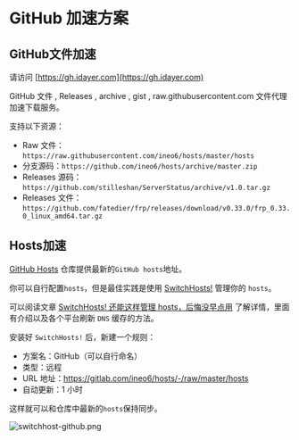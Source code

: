 # GitHub 加速方案


## GitHub文件加速

请访问 [https://gh.idayer.com](https://gh.idayer.com)

GitHub 文件 , Releases , archive , gist , raw.githubusercontent.com 文件代理加速下载服务。

支持以下资源：

- Raw 文件：`https://raw.githubusercontent.com/ineo6/hosts/master/hosts`
- 分支源码：`https://github.com/ineo6/hosts/archive/master.zip`
- Releases 源码：`https://github.com/stilleshan/ServerStatus/archive/v1.0.tar.gz`
- Releases 文件：`https://github.com/fatedier/frp/releases/download/v0.33.0/frp_0.33.0_linux_amd64.tar.gz`


## Hosts加速

[GitHub Hosts](https://github.com/ineo6/hosts) 仓库提供最新的`GitHub hosts`地址。

你可以自行配置`hosts`，但是最佳实践是使用 [SwitchHosts!](https://oldj.github.io/SwitchHosts/#cn) 管理你的 `hosts`。

可以阅读文章 [SwitchHosts! 还能这样管理 hosts，后悔没早点用](https://mp.weixin.qq.com/s/A37XnD3HdcGSWUflj6JujQ) 了解详情，里面有介绍以及各个平台刷新 `DNS` 缓存的方法。

安装好 `SwitchHosts!` 后，新建一个规则：

- 方案名：GitHub（可以自行命名）
- 类型：远程
- URL 地址：https://gitlab.com/ineo6/hosts/-/raw/master/hosts <CopyButton content='https://gitlab.com/ineo6/hosts/-/raw/master/hosts' />
- 自动更新：1 小时

这样就可以和仓库中最新的`hosts`保持同步。

![switchhost-github.png](https://i.loli.net/2021/03/28/XnHW5xCEzel36fA.png)
